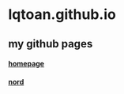 # lqtoan.github.io
## my github pages

#### <a href="https://lqtoan.github.io/homepage/" >homepage</a>
#### <a href="https://lqtoan.github.io/homepage/" >nord</a>
